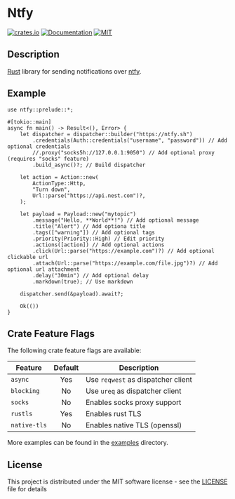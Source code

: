 # Ntfy

[![crates.io](https://img.shields.io/crates/v/ntfy.svg)](https://crates.io/crates/ntfy)
[![Documentation](https://docs.rs/ntfy/badge.svg)](https://docs.rs/ntfy)
[![MIT](https://img.shields.io/crates/l/ntfy.svg)](LICENSE)

## Description

[Rust](https://rust-lang.org) library for sending notifications over [ntfy](https://ntfy.sh).

## Example

```rust,no_run
use ntfy::prelude::*;

#[tokio::main]
async fn main() -> Result<(), Error> {
    let dispatcher = dispatcher::builder("https://ntfy.sh")
        .credentials(Auth::credentials("username", "password")) // Add optional credentials
        //.proxy("socks5h://127.0.0.1:9050") // Add optional proxy (requires "socks" feature)
        .build_async()?; // Build dispatcher

    let action = Action::new(
        ActionType::Http,
        "Turn down",
        Url::parse("https://api.nest.com")?,
    );

    let payload = Payload::new("mytopic")
        .message("Hello, **World**!") // Add optional message
        .title("Alert") // Add optiona title
        .tags(["warning"]) // Add optional tags
        .priority(Priority::High) // Edit priority
        .actions([action]) // Add optional actions
        .click(Url::parse("https://example.com")?) // Add optional clickable url
        .attach(Url::parse("https://example.com/file.jpg")?) // Add optional url attachment
        .delay("30min") // Add optional delay
        .markdown(true); // Use markdown

    dispatcher.send(&payload).await?;

    Ok(())
}
```

## Crate Feature Flags

The following crate feature flags are available:

| Feature      | Default | Description                        |
|--------------|:-------:|------------------------------------|
| `async`      |   Yes   | Use `reqwest` as dispatcher client |
| `blocking`   |   No    | Use `ureq` as dispatcher client    |
| `socks`      |   No    | Enables socks proxy support        |
| `rustls`     |   Yes   | Enables rust TLS                   |
| `native-tls` |   No    | Enables native TLS (openssl)       |

More examples can be found in the [examples](examples) directory.

## License

This project is distributed under the MIT software license - see the [LICENSE](LICENSE) file for details
